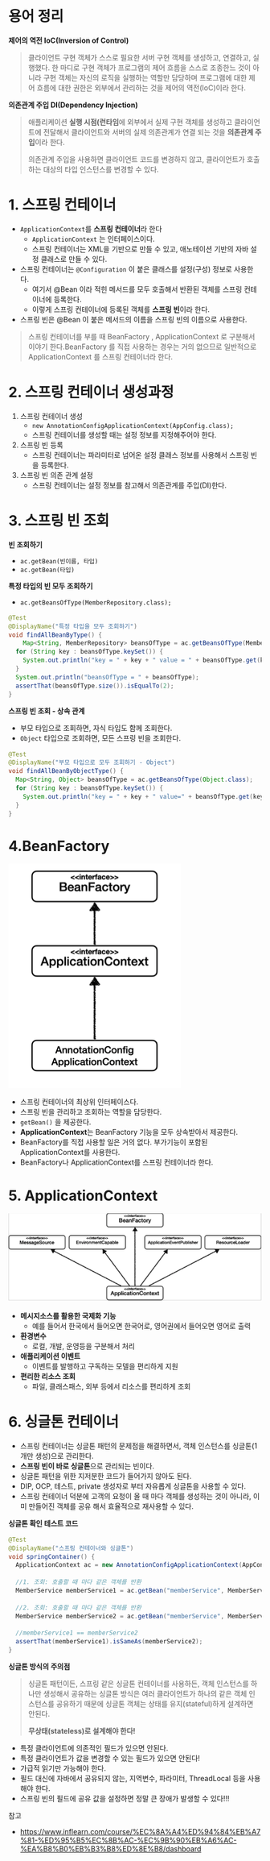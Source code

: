 # 용어 정리

**제어의 역전 IoC(Inversion of Control)**

> 클라이언트 구현 객체가 스스로 필요한 서버 구현 객체를 생성하고, 연결하고, 실행했다. 한 마디로 구현 객체가 프로그램의 제어 흐름을 스스로 조종한느 것이 아니라 구현 객체는 자신의 로직을 실행하는 역할만 담당하며 프로그램에 대한 제어 흐름에 대한 권한은 외부에서 관리하는 것을 제어의 역전(IoC)이라 한다.

**의존관계 주입 DI(Dependency Injection)**

> 애플리케이션 **실행 시점(런타임**에 외부에서 실제 구현 객체를 생성하고 클라이언트에 전달해서 클라이언트와 서버의 실제 의존관계가 연결 되는 것을 **의존관계 주입**이라 한다.
>
> 의존관계 주입을 사용하면 클라이언트 코드를 변경하지 않고, 클라이언트가 호출하는 대상의 타입 인스턴스를 변경할 수 있다.



# 1. 스프링 컨테이너

* `ApplicationContext`를 **스프링 컨테이너**라 한다
  * `ApplicationContext` 는 인터페이스이다.
  * 스프링 컨테이너는 XML을 기반으로 만들 수 있고, 애노테이션 기반의 자바 설정 클래스로 만들 수 있다.
* 스프링 컨테이너는 `@Configuration` 이 붙은  클래스를 설정(구성) 정보로 사용한다. 
  * 여기서 @Bean 이라 적힌 메서드를 모두 호출해서 반환된 객체를 스프링 컨테이너에 등록한다. 
  * 이렇게 스프링 컨테이너에 등록된 객체를 **스프링 빈**이라 한다.
* 스프링 빈은 @Bean 이 붙은 메서드의 이름을 스프링 빈의 이름으로 사용한다.

> 스프링 컨테이너를 부를 때 BeanFactory , ApplicationContext 로 구분해서 이야기 한다.BeanFactory 를 직접 사용하는 경우는 거의 없으므로 일반적으로 ApplicationContext 를 스프링 컨테이너라 한다.

# 2. 스프링 컨테이너 생성과정

1. 스프링 컨테이너 생성
   * `new AnnotationConfigApplicationContext(AppConfig.class);`	
   * 스프링 컨테이너를 생성할 때는 설정 정보를 지정해주어야 한다.					 		 		
2. 스프링 빈 등록
   * 스프링 컨테이너는 파라미터로 넘어온 설정 클래스 정보를 사용해서 스프링 빈을 등록한다.
3. 스프링 빈 의존 관계 설정
   * 스프링 컨테이너는 설정 정보를 참고해서 의존관계를 주입(DI)한다.



# 3. 스프링 빈 조회

**빈 조회하기**

* `ac.getBean(빈이름, 타입)`
* `ac.getBean(타입)`



**특정 타입의 빈 모두 조회하기**

* `ac.getBeansOfType(MemberRepository.class);`

```java
@Test
@DisplayName("특정 타입을 모두 조회하기")
void findAllBeanByType() {
	Map<String, MemberRepository> beansOfType = ac.getBeansOfType(MemberRepository.class);
  for (String key : beansOfType.keySet()) {
    System.out.println("key = " + key + " value = " + beansOfType.get(key));
  }
  System.out.println("beansOfType = " + beansOfType);
  assertThat(beansOfType.size()).isEqualTo(2);
}
```



**스프링 빈 조회 - 상속 관계**

* 부모 타입으로 조회하면, 자식 타입도 함께 조회한다.
* `Object` 타입으로 조회하면, 모든 스프링 빈을 조회한다.

```java
@Test
@DisplayName("부모 타입으로 모두 조회하기 - Object")
void findAllBeanByObjectType() {
  Map<String, Object> beansOfType = ac.getBeansOfType(Object.class);
  for (String key : beansOfType.keySet()) {
    System.out.println("key = " + key + " value=" + beansOfType.get(key));
  }
}
```

# 4.BeanFactory

![image-20210915203748366](./images/bean-factory.png)

* 스프링 컨테이너의 최상위 인터페이스다.
* 스프링 빈을 관리하고 조회하는 역할을 담당한다.
* `getBean()` 을 제공한다.
* **ApplicationContext**는 BeanFactory 기능을 모두 상속받아서 제공한다.
* BeanFactory를 직접 사용할 일은 거의 없다. 부가기능이 포함된 ApplicationContext를 사용한다.
* BeanFactory나 ApplicationContext를 스프링 컨테이너라 한다.



# 5. ApplicationContext

![image-20210915203855032](./images/applcation-context.png)

* **메시지소스를 활용한 국제화 기능**
  * 예를 들어서 한국에서 들어오면 한국어로, 영어권에서 들어오면 영어로 출력 
* **환경변수**
  * 로컬, 개발, 운영등을 구분해서 처리 
* **애플리케이션 이벤트**
  * 이벤트를 발행하고 구독하는 모델을 편리하게 지원
* **편리한 리소스 조회**
  * 파일, 클래스패스, 외부 등에서 리소스를 편리하게 조회



# 6. 싱글톤 컨테이너

* 스프링 컨테이너는 싱글톤 패턴의 문제점을 해결하면서, 객체 인스턴스를 싱글톤(1개만 생성)으로 관리한다.
* **스프링 빈이 바로 싱글톤**으로 관리되는 빈이다.
* 싱글톤 패턴을 위한 지저분한 코드가 들어가지 않아도 된다.
* DIP, OCP, 테스트, private 생성자로 부터 자유롭게 싱글톤을 사용할 수 있다.
* 스프링 컨테이너 덕분에 고객의 요청이 올 때 마다 객체를 생성하는 것이 아니라, 이미 만들어진 객체를 공유 해서 효율적으로 재사용할 수 있다.



**싱글톤 확인 테스트 코드**

```java
@Test
@DisplayName("스프링 컨테이너와 싱글톤")
void springContainer() {
  ApplicationContext ac = new AnnotationConfigApplicationContext(AppConfig.class);

  //1. 조회: 호출할 때 마다 같은 객체를 반환
  MemberService memberService1 = ac.getBean("memberService", MemberService.class);

  //2. 조회: 호출할 때 마다 같은 객체를 반환
  MemberService memberService2 = ac.getBean("memberService", MemberService.class);

  //memberService1 == memberService2
  assertThat(memberService1).isSameAs(memberService2);
}
```



**싱글톤 방식의 주의점**

> 싱글톤 패턴이든, 스프링 같은 싱글톤 컨테이너를 사용하든, 객체 인스턴스를 하나만 생성해서 공유하는 싱글톤 방식은 여러 클라이언트가 하나의 같은 객체 인스턴스를 공유하기 때문에 싱글톤 객체는 상태를 유지(stateful)하게 설계하면 안된다.
>
>  **무상태(stateless)로 설계해야 한다!**

* 특정 클라이언트에 의존적인 필드가 있으면 안된다.
* 특정 클라이언트가 값을 변경할 수 있는 필드가 있으면 안된다!
* 가급적 읽기만 가능해야 한다.
* 필드 대신에 자바에서 공유되지 않는, 지역변수, 파라미터, ThreadLocal 등을 사용해야 한다.
* 스프링 빈의 필드에 공유 값을 설정하면 정말 큰 장애가 발생할 수 있다!!!



참고

* https://www.inflearn.com/course/%EC%8A%A4%ED%94%84%EB%A7%81-%ED%95%B5%EC%8B%AC-%EC%9B%90%EB%A6%AC-%EA%B8%B0%EB%B3%B8%ED%8E%B8/dashboard